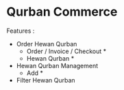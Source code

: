 # Qurban Commerce

Features : 
- Order Hewan Qurban
    - Order / Invoice / Checkout *
    - Hewan Qurban *
- Hewan Qurban Management
    - Add *
- Filter Hewan Qurban
